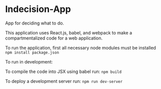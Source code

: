# Indecision-App
App for deciding what to do.

This application uses React.js, babel, and webpack to make a compartmentalized code for a web application.

To run the application, first all necessary node modules must be installed
`npm install package.json`

To run in development:

To compile the code into JSX using babel run:
`npm build`

To deploy a development server run:
`npm run dev-server`
